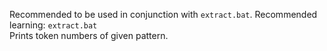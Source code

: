 Recommended to be used in conjunction with `extract.bat`. Recommended learning: `extract.bat`
<br>Prints token numbers of given pattern.
